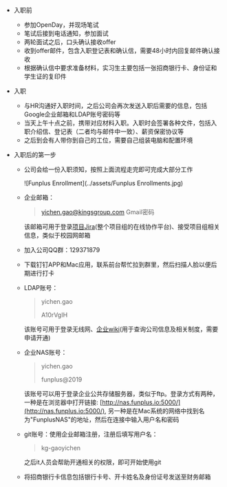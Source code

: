 * 入职前

	* 参加OpenDay，并现场笔试
	* 笔试后接到电话通知，参加面试
	* 两轮面试之后，口头确认接收offer
	* 收到offer邮件，包含入职登记表和确认信，需要48小时内回复邮件确认接收
	* 根据确认信中要求准备材料，实习生主要包括一张招商银行卡、身份证和学生证的复印件
* 入职
  * 与HR沟通好入职时间，之后公司会再次发送入职后需要的信息，包括Google企业邮箱和LDAP账号密码等
  * 当天上午十点之前，携带对应材料入职。入职时会签署各种文件，包括入职介绍信、登记表（二者均与邮件中一致）、薪资保密协议等
  * 之后到会有人带你到自己的工位，需要自己组装电脑和配置环境
* 入职后的第一步
  * 公司会给一份入职须知，按照上面流程走完即可完成大部分工作
  
    ![Funplus Enrollment](../assets/Funplus Enrollments.jpg)
  
  * 企业邮箱：
  
    > 	yichen.gao@kingsgroup.com
    > Gmail密码
  
    该邮箱可用于登录[项目Jira](https://kingsgroupgames.atlassian.net/secure/RapidBoard.jspa?rapidView=213&projectKey=WD)(整个项目组的在线协作平台)、接受项目组相关信息，类似于校园网邮箱
  
  * 加入公司QQ群：129371879
  
  * 下载钉钉APP和Mac应用，联系前台帮忙拉到群里，然后扫描人脸以便后期进行打卡
  
  * LDAP账号：
  
    > yichen.gao
    >
    > A10rVgIH
  
    该账号可用于登录无线网、[企业wiki]( http://wiki.ifunplus.cn)(用于查询公司信息及相关制度，需要申请开通)
  
  * 企业NAS账号：
    
  	> yichen.gao
    >
    > funplus@2019
    
    该账号可以用于登录企业公共存储服务器，类似于ftp。登录方式有两种，一种是在浏览器中打开链接: [http://nas.funplus.io:5000/](http://nas.funplus.io:5000/), 另一种是在Mac系统的网络中找到名为"FunplusNAS"的地址，然后在连接中输入用户名和密码
  
  * git账号：使用企业邮箱注册，注册后填写用户名：
  
    > kg-gaoyichen
  
    之后it人员会帮助开通相关的权限，即可开始使用git
  
  * 将招商银行卡信息包括银行卡号、开卡姓名及身份证号发送至财务邮箱
  



